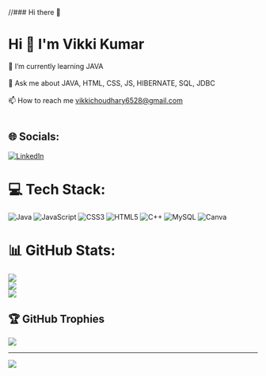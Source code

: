 //### Hi there 👋

# Hi 👋 I'm Vikki Kumar
🌱 I’m currently learning JAVA<br><br>💬 Ask me about JAVA, HTML, CSS, JS, HIBERNATE, SQL, JDBC<br><br>📫 How to reach me vikkichoudhary6528@gmail.com<br><br>


## 🌐 Socials:
[![LinkedIn](https://img.shields.io/badge/LinkedIn-%230077B5.svg?logo=linkedin&logoColor=white)](https://www.linkedin.com/in/vikki-kumar/) 

# 💻 Tech Stack:
![Java](https://img.shields.io/badge/java-%23ED8B00.svg?style=for-the-badge&logo=java&logoColor=white) ![JavaScript](https://img.shields.io/badge/javascript-%23323330.svg?style=for-the-badge&logo=javascript&logoColor=%23F7DF1E) ![CSS3](https://img.shields.io/badge/css3-%231572B6.svg?style=for-the-badge&logo=css3&logoColor=white) ![HTML5](https://img.shields.io/badge/html5-%23E34F26.svg?style=for-the-badge&logo=html5&logoColor=white) ![C++](https://img.shields.io/badge/c++-%2300599C.svg?style=for-the-badge&logo=c%2B%2B&logoColor=white) ![MySQL](https://img.shields.io/badge/mysql-%2300f.svg?style=for-the-badge&logo=mysql&logoColor=white) ![Canva](https://img.shields.io/badge/Canva-%2300C4CC.svg?style=for-the-badge&logo=Canva&logoColor=white)
# 📊 GitHub Stats:
![](https://github-readme-stats.vercel.app/api?username=mevicky9254&theme=nightowl&hide_border=false&include_all_commits=false&count_private=true)<br/>
![](https://github-readme-streak-stats.herokuapp.com/?user=mevicky9254&theme=nightowl&hide_border=false)<br/>
![](https://github-readme-stats.vercel.app/api/top-langs/?username=mevicky9254&theme=nightowl&hide_border=false&include_all_commits=false&count_private=true&layout=compact)

## 🏆 GitHub Trophies
![](https://github-profile-trophy.vercel.app/?username=mevicky9254&theme=onedark&no-frame=false&no-bg=true&margin-w=4)

---
[![](https://visitcount.itsvg.in/api?id=mevicky9254&icon=0&color=0)](https://visitcount.itsvg.in)


